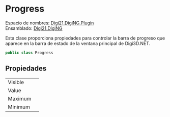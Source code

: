 # Progress

Espacio de nombres: [Digi21.DigiNG.Plugin](../../)  
Ensamblado: [Digi21.DigiNG](../../../digi21.diging/)

Esta clase proporciona propiedades para controlar la barra de progreso que aparece en la barra de estado de la ventana principal de Digi3D.NET.

```csharp
public class Progress
```

## Propiedades

|  |  |
| :--- | :--- |
| Visible |  |
| Value |  |
| Maximum |  |
| Minimum |  |

